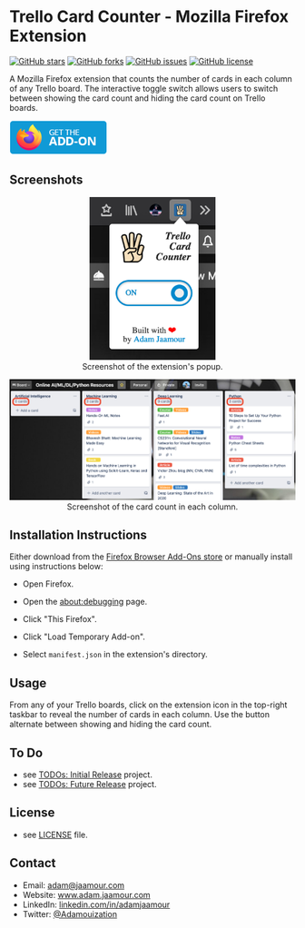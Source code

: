 # Trello Card Counter - Mozilla Firefox Extension 

[![GitHub stars](https://img.shields.io/github/stars/Adamouization/Trello-Card-Counter-Mozilla-Extension)](https://github.com/Adamouization/Trello-Card-Counter-Mozilla-Extension/stargazers) [![GitHub forks](https://img.shields.io/github/forks/Adamouization/Trello-Card-Counter-Mozilla-Extension)](https://github.com/Adamouization/Trello-Card-Counter-Mozilla-Extension/network) [![GitHub issues](https://img.shields.io/github/issues/Adamouization/Trello-Card-Counter-Mozilla-Extension)](https://github.com/Adamouization/Trello-Card-Counter-Mozilla-Extension/issues) [![GitHub license](https://img.shields.io/github/license/Adamouization/Trello-Card-Counter-Mozilla-Extension)](https://github.com/Adamouization/Trello-Card-Counter-Mozilla-Extension/blob/master/LICENSE)

A Mozilla Firefox extension that counts the number of cards in each column of any Trello board. The interactive toggle switch allows users to switch between showing the card count and hiding the card count on Trello boards.

[![](assets/get-the-addon-178x60px.dad84b42.png)](https://addons.mozilla.org/firefox/addon/trello-card-count/)

## Screenshots

<p align="center">
 <img src="assets/screenshot_popup.png" width="222">
 <br>Screenshot of the extension's popup.
</p>

<p align="center">
 <img src="assets/screenshot_count.png" width="888">
 <br>Screenshot of the card count in each column.
</p>


## Installation Instructions

Either download from the [Firefox Browser Add-Ons store](https://addons.mozilla.org/firefox/addon/trello-card-count/) or manually install using instructions below:

* Open Firefox.

* Open the [about:debugging](about:debugging) page.

* Click "This Firefox".

* Click "Load Temporary Add-on".
 
* Select `manifest.json` in the extension's directory.

## Usage

From any of your Trello boards, click on the extension icon in the top-right taskbar to reveal the number of cards in each column. Use the button alternate between showing and hiding the card count.

## To Do
* see [TODOs: Initial Release](https://github.com/Adamouization/Trello-Card-Counter-Mozilla-Extension/projects/1) project.
* see [TODOs: Future Release](https://github.com/Adamouization/Trello-Card-Counter-Mozilla-Extension/projects/2) project.

## License 
* see [LICENSE](https://github.com/Adamouization/Trello-Card-Counter-Mozilla-Extension/blob/master/LICENSE) file.

## Contact
* Email: adam@jaamour.com
* Website: www.adam.jaamour.com
* LinkedIn: [linkedin.com/in/adamjaamour](https://www.linkedin.com/in/adamjaamour/)
* Twitter: [@Adamouization](https://twitter.com/Adamouization)
